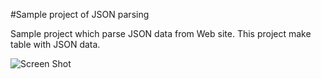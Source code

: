 #Sample project of JSON parsing

Sample project which parse JSON data from Web site. This project make table with JSON data.

![Screen Shot](http://farm9.staticflickr.com/8434/7682724936_f2cc9e63f7_o.png)